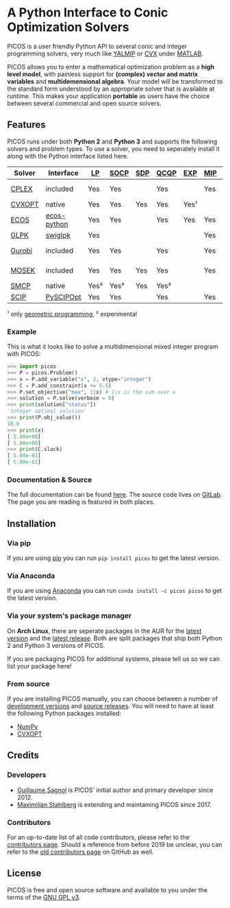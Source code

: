 A Python Interface to Conic Optimization Solvers
================================================

PICOS is a user friendly Python API to several conic and integer programming
solvers, very much like [YALMIP](http://users.isy.liu.se/johanl/yalmip/) or
[CVX](http://cvxr.com/cvx/) under [MATLAB](http://www.mathworks.com/).

PICOS allows you to enter a mathematical optimization problem as a **high level
model**, with painless support for **(complex) vector and matrix variables** and
**multidemensional algebra**. Your model will be transformed to the standard
form understood by an appropriate solver that is available at runtime. This
makes your application **portable** as users have the choice between several
commercial and open source solvers.

Features
--------

PICOS runs under both **Python 2** and **Python 3** and supports the following
solvers and problem types. To use a solver, you need to seperately install it
along with the Python interface listed here.

| Solver | Interface | [LP](https://en.wikipedia.org/wiki/Linear_programming) | [SOCP](https://en.wikipedia.org/wiki/Second-order_cone_programming) | [SDP](https://en.wikipedia.org/wiki/Semidefinite_programming) | [QCQP](https://en.wikipedia.org/wiki/Quadratically_constrained_quadratic_program) | [EXP](https://docs.mosek.com/modeling-cookbook/expo.html) | [MIP](https://en.wikipedia.org/wiki/Integer_programming) | License |
| --------------------------------------------------------- | ---------------------------------------------------------- | --- | --- | --- | --- | --- | --- | -------- |
| [CPLEX](https://www.ibm.com/analytics/cplex-optimizer)    | included                                                   | Yes | Yes |     | Yes |     | Yes | non-free |
| [CVXOPT](https://cvxopt.org/)                             | native                                                     | Yes | Yes | Yes | Yes | Yes¹|     | [GPL-3](https://www.gnu.org/licenses/gpl-3.0.html) |
| [ECOS](https://www.embotech.com/ECOS)                     | [ecos-python](https://github.com/embotech/ecos-python)     | Yes | Yes |     | Yes | Yes | Yes | [GPL-3](https://www.gnu.org/licenses/gpl-3.0.html) |
| [GLPK](https://www.gnu.org/software/glpk/)                | [swiglpk](https://github.com/biosustain/swiglpk)           | Yes |     |     |     |     | Yes | [GPL-3](https://www.gnu.org/licenses/gpl-3.0.html) |
| [Gurobi](http://www.gurobi.com/products/gurobi-optimizer) | included                                                   | Yes | Yes |     | Yes |     | Yes | non-free |
| [MOSEK](https://www.mosek.com/)                           | included                                                   | Yes | Yes | Yes | Yes |     | Yes | non-free |
| [SMCP](http://smcp.readthedocs.io/en/latest/)             | native                                                     | Yes²| Yes²| Yes | Yes²|     |     | [GPL-3](https://www.gnu.org/licenses/gpl-3.0.html) |
| [SCIP](http://scip.zib.de/)                               | [PySCIPOpt](https://github.com/SCIP-Interfaces/PySCIPOpt/) | Yes | Yes |     | Yes |     | Yes | [ZIB](https://scip.zib.de/academic.txt)/[MIT](https://github.com/SCIP-Interfaces/PySCIPOpt/blob/master/LICENSE) |

¹ only [geometric programming](https://en.wikipedia.org/wiki/Geometric_programming),
² experimental

### Example

This is what it looks like to solve a multidimensional mixed integer program
with PICOS:

```python
>>> import picos
>>> P = picos.Problem()
>>> x = P.add_variable("x", 2, vtype="integer")
>>> C = P.add_constraint(x <= 5.5)
>>> P.set_objective("max", 1|x) # 1|x is the sum over x
>>> solution = P.solve(verbose = 0)
>>> print(solution["status"])
'integer optimal solution'
>>> print(P.obj_value())
10.0
>>> print(x)
[ 5.00e+00]
[ 5.00e+00]
>>> print(C.slack)
[ 5.00e-01]
[ 5.00e-01]
```

### Documentation & Source

The full documentation can be found [here](https://picos-api.gitlab.io/picos/).
The source code lives on [GitLab](https://gitlab.com/picos-api/picos).
The page you are reading is featured in both places.

Installation
------------

### Via pip

If you are using [pip](https://pypi.org/project/pip/) you can run
``pip install picos`` to get the latest version.

### Via Anaconda

If you are using [Anaconda](https://anaconda.org/) you can run
``conda install -c picos picos`` to get the latest version.

### Via your system's package manager

On **Arch Linux**, there are seperate packages in the AUR for the
[latest version](https://aur.archlinux.org/packages/python-picos-git/) and the
[latest release](https://aur.archlinux.org/packages/python-picos/). Both are
split packages that ship both Python 2 and Python 3 versions of PICOS.

If you are packaging PICOS for additional systems, please tell us so we can list
your package here!

### From source

If you are installing PICOS manually, you can choose between a number of
[development versions](https://gitlab.com/picos-api/picos/branches) and
[source releases](https://gitlab.com/picos-api/picos/tags).
You will need to have at least the following Python packages installed:

- [NumPy](http://www.numpy.org/)
- [CVXOPT](https://cvxopt.org/)

Credits
-------

### Developers

- [Guillaume Sagnol](http://page.math.tu-berlin.de/~sagnol/) is PICOS' initial
  author and primary developer since 2012.
- [Maximilian Stahlberg](about:blank) is extending and maintaining PICOS since
  2017.

### Contributors

For an up-to-date list of all code contributors, please refer to the
[contributors page](https://gitlab.com/picos-api/picos/graphs/master).
Should a reference from before 2019 be unclear, you can refer to the
[old contributors page](https://github.com/gsagnol/picos/graphs/contributors)
on GitHub as well.

License
-------

PICOS is free and open source software and available to you under the terms of
the [GNU GPL v3](https://gitlab.com/picos-api/picos/raw/master/LICENSE.txt).
